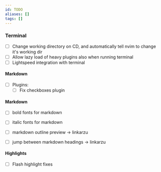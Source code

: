 ```yaml
---
id: TODO
aliases: []
tags: []
---
```


### Terminal
- [ ] Change working directory on CD, and automatically tell nvim to change it's working dir  
- [ ] Allow lazy load of heavy plugins also when running terminal 
- [ ] Lightspeed integration with terminal 

#### Markdown
- [ ] Plugins: 
	- [ ] Fix checkboxes plugin

#### Markdown
- [ ] bold fonts for markdown
- [ ] italic fonts for markdown 

- [ ] markdown outline preview -> linkarzu
- [ ] jump between markdown headings -> linkarzu

#### Highlights
- [ ] Flash highlight fixes
